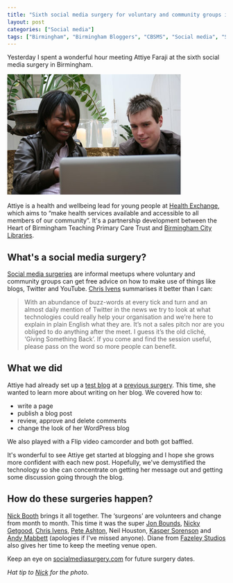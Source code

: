 ```yaml
---
title: "Sixth social media surgery for voluntary and community groups in Birmingham"
layout: post
categories: ["Social media"]
tags: ["Birmingham", "Birmingham Bloggers", "CBSMS", "Social media", "Social media surgeries"]
---
```


Yesterday I spent a wonderful hour meeting Attiye Faraji at the sixth social media surgery in Birmingham.

![Attiye Faraji and Gavin Wray](/assets/2009/05/20090515-attiye-gavin-post-head.jpg)

Attiye is a health and wellbeing lead for young people at [Health Exchange](http://www.healthexchange.org.uk), which aims to “make health services available and accessible to all members of our community”. It's a partnership development between the Heart of Birmingham Teaching Primary Care Trust and [Birmingham City Libraries](https://www.birmingham.gov.uk/centrallibrary).

## What's a social media surgery?

[Social media surgeries](http://socialmediasurgery.com) are informal meetups where voluntary and community groups can get free advice on how to make use of things like blogs, Twitter and YouTube. [Chris Ivens](http://www.joltbox.co.uk/) summarises it better than I can:

> With an abundance of buzz-words at every tick and turn and an almost daily mention of Twitter in the news we try to look at what technologies could really help your organisation and we’re here to explain in plain English what they are. It’s not a sales pitch nor are you obliged to do anything after the meet. I guess it’s the old cliché, ‘Giving Something Back’. If you come and find the session useful, please pass on the word so more people can benefit.

## What we did

Attiye had already set up a [test blog](http://attiye.wordpress.com/) at a [previous surgery](http://www.podnosh.com/blog/2009/04/30/birmingham-social-media-surgery-no-6-may-13th-2009/). This time, she wanted to learn more about writing on her blog. We covered how to:

- write a page  
- publish a blog post
- review, approve and delete comments
- change the look of her WordPress blog

We also played with a Flip video camcorder and both got baffled.

It's wonderful to see Attiye get started at blogging and I hope she grows more confident with each new post. Hopefully, we've demystified the technology so she can concentrate on getting her message out and getting some discussion going through the blog.

## How do these surgeries happen?

[Nick Booth](http://podnosh.com) brings it all together. The ‘surgeons’ are volunteers and change from month to month. This time it was the super [Jon Bounds](http://www.jonbounds.co.uk), [Nicky Getgood](http://getgoodguide.com/), [Chris Ivens](http://www.joltbox.co.uk/), [Pete Ashton](http://ash10.com/), Neil Houston, [Kasper Sorenson](http://www.kaspersorensen.com/) and [Andy Mabbett](http://www.pigsonthewing.org.uk/) (apologies if I've missed anyone). Diane from [Fazeley Studios](http://www.fazeleystudios.com/) also gives her time to keep the meeting venue open.

Keep an eye on [socialmediasurgery.com](http://socialmediasurgery.com/surgeries/central-birmingham) for future surgery dates.

_Hat tip to [Nick](http://www.flickr.com/photos/podnosh) for the photo_.

